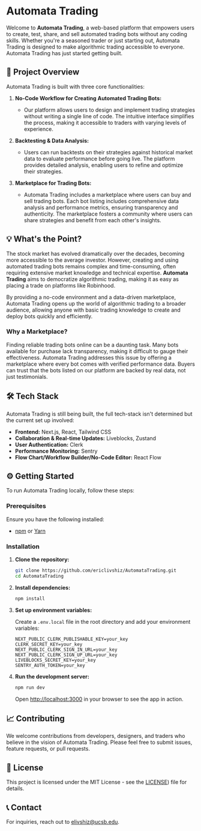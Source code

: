 # Automata Trading

Welcome to **Automata Trading**, a web-based platform that empowers users to create, test, share, and sell automated trading bots without any coding skills. Whether you're a seasoned trader or just starting out, Automata Trading is designed to make algorithmic trading accessible to everyone. Automata Trading has just started getting built.

## 🚀 Project Overview

Automata Trading is built with three core functionalities:

1. **No-Code Workflow for Creating Automated Trading Bots:**
   - Our platform allows users to design and implement trading strategies without writing a single line of code. The intuitive interface simplifies the process, making it accessible to traders with varying levels of experience.

2. **Backtesting & Data Analysis:**
   - Users can run backtests on their strategies against historical market data to evaluate performance before going live. The platform provides detailed analysis, enabling users to refine and optimize their strategies.

3. **Marketplace for Trading Bots:**
   - Automata Trading includes a marketplace where users can buy and sell trading bots. Each bot listing includes comprehensive data analysis and performance metrics, ensuring transparency and authenticity. The marketplace fosters a community where users can share strategies and benefit from each other's insights.

## 💡 What's the Point?

The stock market has evolved dramatically over the decades, becoming more accessible to the average investor. However, creating and using automated trading bots remains complex and time-consuming, often requiring extensive market knowledge and technical expertise. **Automata Trading** aims to democratize algorithmic trading, making it as easy as placing a trade on platforms like Robinhood.

By providing a no-code environment and a data-driven marketplace, Automata Trading opens up the world of algorithmic trading to a broader audience, allowing anyone with basic trading knowledge to create and deploy bots quickly and efficiently.

### Why a Marketplace?

Finding reliable trading bots online can be a daunting task. Many bots available for purchase lack transparency, making it difficult to gauge their effectiveness. Automata Trading addresses this issue by offering a marketplace where every bot comes with verified performance data. Buyers can trust that the bots listed on our platform are backed by real data, not just testimonials.

## 🛠️ Tech Stack

Automata Trading is still being built, the full tech-stack isn't determined but the current set up involved:

- **Frontend:** Next.js, React, Tailwind CSS
- **Collaboration & Real-time Updates:** Liveblocks, Zustand
- **User Authentication:** Clerk
- **Performance Monitoring:** Sentry
- **Flow Chart/Workflow Builder/No-Code Editor:** React Flow

## ⚙️ Getting Started

To run Automata Trading locally, follow these steps:

### Prerequisites

Ensure you have the following installed:

- [npm](https://www.npmjs.com/get-npm) or [Yarn](https://classic.yarnpkg.com/en/docs/install)

### Installation

1. **Clone the repository:**

   ```bash
   git clone https://github.com/ericlivshiz/AutomataTrading.git
   cd AutomataTrading
   ```

2. **Install dependencies:**

   ```bash
   npm install
   ```

3. **Set up environment variables:**

   Create a `.env.local` file in the root directory and add your environment variables:

   ```plaintext
   NEXT_PUBLIC_CLERK_PUBLISHABLE_KEY=your_key
   CLERK_SECRET_KEY=your_key
   NEXT_PUBLIC_CLERK_SIGN_IN_URL=your_key
   NEXT_PUBLIC_CLERK_SIGN_UP_URL=your_key
   LIVEBLOCKS_SECRET_KEY=your_key
   SENTRY_AUTH_TOKEN=your_key
   ```

5. **Run the development server:**

   ```bash
   npm run dev
   ```

   Open [http://localhost:3000](http://localhost:3000) in your browser to see the app in action.

## 📈 Contributing

We welcome contributions from developers, designers, and traders who believe in the vision of Automata Trading. Please feel free to submit issues, feature requests, or pull requests.

## 📄 License

This project is licensed under the MIT License - see the [LICENSE](https://opensource.org/license/mit)) file for details.

## 📞 Contact

For inquiries, reach out to [elivshiz@ucsb.edu](mailto:elivshiz@ucsb.edu).
